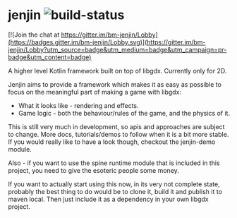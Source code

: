 # jenjin ![build-status](https://travis-ci.org/laurencegw/jenjin.svg?branch=master)

[![Join the chat at https://gitter.im/bm-jenjin/Lobby](https://badges.gitter.im/bm-jenjin/Lobby.svg)](https://gitter.im/bm-jenjin/Lobby?utm_source=badge&utm_medium=badge&utm_campaign=pr-badge&utm_content=badge)

A higher level Kotlin framework built on top of libgdx. Currently only for 2D.


Jenjin aims to provide a framework which makes it as easy as possible to focus on the meaningful part of making a game with libgdx:

   * What it looks like  - rendering and effects.
   * Game logic - both the behaviour/rules of the game, and the physics of it.
   
This is still very much in development, so apis and approaches are subject to change. More docs, tutorials/demos to follow when it is a bit more stable. If you would really like to have a look though, checkout the jenjin-demo module.

Also - if you want to use the spine runtime module that is included in this project, you need to give the esoteric people some money.

If you want to actually start using this now, in its very not complete state, probably the best thing to do would be to clone it, build it and publish it to maven local. Then just include it as a dependency in your own libgdx project.



